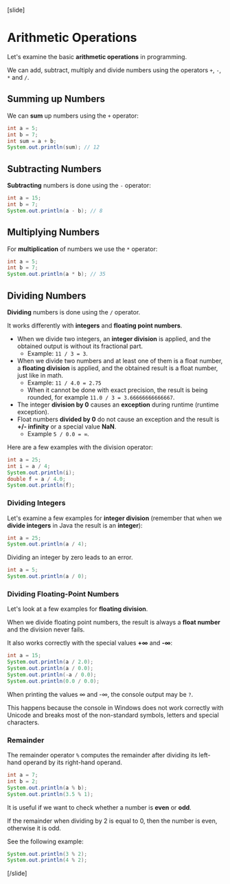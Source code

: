 [slide]
# Arithmetic Operations
Let's examine the basic **arithmetic operations** in programming. 

We can add, subtract, multiply and divide numbers using the operators `+`, `-`, `*` and `/`.

## Summing up Numbers
We can **sum** up numbers using the `+` operator:
```java live
int a = 5;
int b = 7;
int sum = a + b;
System.out.println(sum); // 12 
```

## Subtracting Numbers
**Subtracting** numbers is done using the `-` operator:
```java live
int a = 15;
int b = 7;
System.out.println(a - b); // 8
```

## Multiplying Numbers
For **multiplication** of numbers we use the `*` operator:
```java live
int a = 5;
int b = 7;
System.out.println(a * b); // 35
```

## Dividing Numbers
**Dividing** numbers is done using the `/` operator. 

It works differently with **integers** and **floating point numbers**.
* When we divide two integers, an **integer division** is applied, and the obtained output is without its fractional part. 
  * Example: `11 / 3 = 3`.
* When we divide two numbers and at least one of them is a float number, a **floating division** is applied, and the obtained result is a float number, just like in math. 
  * Example: `11 / 4.0 = 2.75`
  * When it cannot be done with exact precision, the result is being rounded, for example `11.0 / 3 = 3.66666666666667`.
* The integer **division by 0** causes an **exception** during runtime (runtime exception).
* Float numbers **divided by 0** do not cause an exception and the result is **+/- infinity** or a special value **NaN**. 
  * Example `5 / 0.0 = ∞`.

Here are a few examples with the division operator:
```java live
int a = 25;
int i = a / 4;
System.out.println(i);
double f = a / 4.0;
System.out.println(f);
```

### Dividing Integers
Let's examine a few examples for **integer division** (remember that when we **divide integers** in Java the result is an **integer**):
```java live
int a = 25;
System.out.println(a / 4);
```

Dividing an integer by zero leads to an error.
``` java live
int a = 5;
System.out.println(a / 0);
```

### Dividing Floating-Point Numbers
Let's look at a few examples for **floating division**. 

When we divide floating point numbers, the result is always a **float number** and the division never fails.

It also works correctly with the special values **+∞** and **-∞**:
```java live
int a = 15;
System.out.println(a / 2.0);
System.out.println(a / 0.0);
System.out.println(-a / 0.0);
System.out.println(0.0 / 0.0);
```

When printing the values ∞ and -∞, the console output may be `?`.

This happens because the console in Windows does not work correctly with Unicode and breaks most of the non-standard symbols, letters and special characters.

### Remainder
The remainder operator `%` computes the remainder after dividing its left-hand operand by its right-hand operand.
```java live
int a = 7;
int b = 2;
System.out.println(a % b);
System.out.println(3.5 % 1);
```
It is useful if we want to check whether a number is **even** or **odd**.

If the remainder when dividing by 2 is equal to 0, then the number is even, otherwise it is odd.

See the following example: 
```java live
System.out.println(3 % 2);
System.out.println(4 % 2);
```
[/slide]

